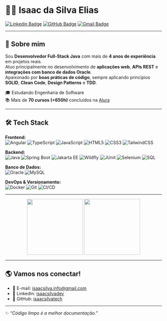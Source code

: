 # 👨‍💻 Isaac da Silva Elias  

[![Linkedin Badge](https://img.shields.io/badge/-Isaac%20Elias-0077B5?style=for-the-badge&logo=Linkedin&logoColor=white&link=https://www.linkedin.com/in/isaacsilvadev/)](https://www.linkedin.com/in/isaacsilvadev/) 
[![GitHub Badge](https://img.shields.io/badge/-isaacsilvatech-181717?style=for-the-badge&logo=github&logoColor=white&link=https://github.com/isaacsilvatech)](https://github.com/isaacsilvatech) 
[![Gmail Badge](https://img.shields.io/badge/-isaacsilva.info@gmail.com-D14836?style=for-the-badge&logo=Gmail&logoColor=white)](mailto:isaacsilva.info@gmail.com)

---

## 🚀 Sobre mim  
Sou **Desenvolvedor Full-Stack Java** com mais de **4 anos de experiência** em projetos reais.  
Atuo principalmente no desenvolvimento de **aplicações web**, **APIs REST** e **integrações com banco de dados Oracle**.  
Apaixonado por **boas práticas de código**, sempre aplicando princípios **SOLID**, **Clean Code**, **Design Patterns** e **TDD**.  

🎓 Estudando Engenharia de Software  
📚 Mais de **70 cursos (+650h)** concluídos na [Alura](https://cursos.alura.com.br/user/isaacsilvatech/fullCertificate/ebb9ddb0541e5251cb499020f333d849)  

---

## 🛠️ Tech Stack  

**Frontend:**  
![Angular](https://img.shields.io/badge/Angular-DD0031?style=for-the-badge&logo=angular&logoColor=white) 
![TypeScript](https://img.shields.io/badge/TypeScript-3178C6?style=for-the-badge&logo=typescript&logoColor=white) 
![JavaScript](https://img.shields.io/badge/JavaScript-F7DF1E?style=for-the-badge&logo=javascript&logoColor=black) 
![HTML5](https://img.shields.io/badge/HTML5-E34F26?style=for-the-badge&logo=html5&logoColor=white) 
![CSS3](https://img.shields.io/badge/CSS3-1572B6?style=for-the-badge&logo=css3&logoColor=white) 
![TailwindCSS](https://img.shields.io/badge/Tailwind_CSS-38B2AC?style=for-the-badge&logo=tailwind-css&logoColor=white)  

**Backend:**  
![Java](https://img.shields.io/badge/Java-ED8B00?style=for-the-badge&logo=java&logoColor=white) 
![Spring Boot](https://img.shields.io/badge/Spring_Boot-6DB33F?style=for-the-badge&logo=spring-boot&logoColor=white) 
![Jakarta EE](https://img.shields.io/badge/Jakarta%20EE-E95420?style=for-the-badge&logo=eclipse&logoColor=white) 
![Wildfly](https://img.shields.io/badge/Wildfly-2F93E0?style=for-the-badge&logo=wildfly&logoColor=white) 
![JUnit](https://img.shields.io/badge/JUnit-25A162?style=for-the-badge&logo=junit5&logoColor=white) 
![Selenium](https://img.shields.io/badge/Selenium-43B02A?style=for-the-badge&logo=selenium&logoColor=white) 
![SQL](https://img.shields.io/badge/SQL-336791?style=for-the-badge&logo=postgresql&logoColor=white)  

**Banco de Dados:**  
![Oracle](https://img.shields.io/badge/Oracle-F80000?style=for-the-badge&logo=oracle&logoColor=white) 
![MySQL](https://img.shields.io/badge/MySQL-4479A1?style=for-the-badge&logo=mysql&logoColor=white) 

**DevOps & Versionamento:**  
![Docker](https://img.shields.io/badge/Docker-2496ED?style=for-the-badge&logo=docker&logoColor=white) 
![Git](https://img.shields.io/badge/Git-F05032?style=for-the-badge&logo=git&logoColor=white) 
![CI/CD](https://img.shields.io/badge/CI%2FCD-2088FF?style=for-the-badge&logo=github-actions&logoColor=white)  

---

<p align="center">
  <img height="180em" src="https://github-readme-stats.vercel.app/api?username=isaacsilvatech&show_icons=true&theme=radical&count_private=true"/>
  <img height="180em" src="https://github-readme-stats.vercel.app/api/top-langs/?username=isaacsilvatech&layout=compact&theme=radical"/>
</p>

---

## 🌎 Vamos nos conectar!  

- 📧 E-mail: [isaacsilva.info@gmail.com](mailto:isaacsilva.info@gmail.com)  
- 💼 Linkedin: [isaacsilvadev](https://www.linkedin.com/in/isaacsilvadev/)  
- 🐙 GitHub: [isaacsilvatech](https://github.com/isaacsilvatech)  

---
✨ _“Código limpo é a melhor documentação.”_
